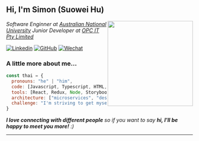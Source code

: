 <h2> Hi, I'm Simon (Suowei Hu) <!-- <img src="https://media.giphy.com/media/mGcNjsfWAjY5AEZNw6/giphy.gif" width="50"> --></h2>


<img align='right' src="https://camo.githubusercontent.com/62da68eb62b1e5f175f7d1f0191dd89a653d7908feb22d37d4a0ab07365d6791/68747470733a2f2f6d656469612e67697068792e636f6d2f6d656469612f4d3967624264396e6244724f5475314d71782f67697068792e676966" width="230">

<p><em>
Software Enginner at <a href="www.anu.edu.au">Australian National University</a>
Junior Developer at <a href="https://opc.com.au/">OPC IT Pty Limited</a>
</em></p>


[![Linkedin](https://img.shields.io/badge/-Suowei%20Hu-blue?style=flat-square&logo=Linkedin&logoColor=white&link=https://www.linkedin.com/in/suowei-hu-0249b0181/)](https://www.linkedin.com/in/suowei-hu-0249b0181/)
[![GitHub](https://img.shields.io/github/followers/SuoweiHu?label=follow&style=social)](https://github.com/SuoweiHu)
[![Wechat](https://img.shields.io/badge/WeChat-07C160?style=for-the-badge&logo=wechat&logoColor=white)](https://cln.sh/XZlPyB2CmrJXqLsMr21b)

### A little more about me...  

```javascript
const thai = {
  pronouns: "he" | "him",
  code: [Javascript, Typescript, HTML, CSS, Ruby, Python, Java],
  tools: [React, Redux, Node, Storybook, Styled-Components, Docker, Flask],
  architecture: ["microservices", "design system pattern", "model view controller"],
  challenge: "I'm striving to get myself adapting the work+uni mode."
}
```

 <em><b>I love connecting with different people</b> so if you want to say <b>hi, I'll be happy to meet you more!</b> :)</em>

---

<!-- This read me is inspired from: -->
<!-- https://github.com/Thaiane/Thaiane -->
<!-- https://github.com/anmol098/anmol098 -->
<!-- ... -->
<!-- ... -->

